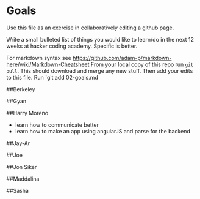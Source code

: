 # Goals
Use this file as an exercise in collaboratively editing a github page.

Write a small bulleted list of things you would like to learn/do in the next 12 weeks at hacker coding academy.
Specific is better.

For markdown syntax see https://github.com/adam-p/markdown-here/wiki/Markdown-Cheatsheet
From your local copy of this repo run `git pull`. This should download and merge any new stuff.
Then add your edits to this file. Run `git add 02-goals.md

##Berkeley

##Gyan

##Harry Moreno
* learn how to communicate better
* learn how to make an app using angularJS and parse for the backend

##Jay-Ar

##Joe

##Jon Siker

##Maddalina

##Sasha



